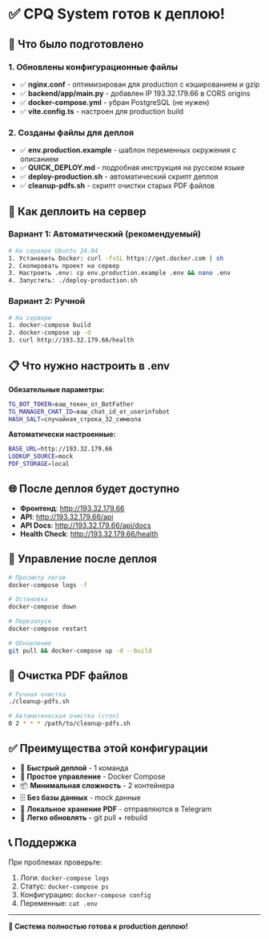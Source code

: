 # ✅ CPQ System готов к деплою!

## 🎯 Что было подготовлено

### 1. Обновлены конфигурационные файлы
- ✅ **nginx.conf** - оптимизирован для production с кэшированием и gzip
- ✅ **backend/app/main.py** - добавлен IP 193.32.179.66 в CORS origins
- ✅ **docker-compose.yml** - убран PostgreSQL (не нужен)
- ✅ **vite.config.ts** - настроен для production build

### 2. Созданы файлы для деплоя
- ✅ **env.production.example** - шаблон переменных окружения с описанием
- ✅ **QUICK_DEPLOY.md** - подробная инструкция на русском языке
- ✅ **deploy-production.sh** - автоматический скрипт деплоя
- ✅ **cleanup-pdfs.sh** - скрипт очистки старых PDF файлов

## 🚀 Как деплоить на сервер

### Вариант 1: Автоматический (рекомендуемый)
```bash
# На сервере Ubuntu 24.04
1. Установить Docker: curl -fsSL https://get.docker.com | sh
2. Скопировать проект на сервер
3. Настроить .env: cp env.production.example .env && nano .env
4. Запустить: ./deploy-production.sh
```

### Вариант 2: Ручной
```bash
# На сервере
1. docker-compose build
2. docker-compose up -d
3. curl http://193.32.179.66/health
```

## 📋 Что нужно настроить в .env

**Обязательные параметры:**
```bash
TG_BOT_TOKEN=ваш_токен_от_BotFather
TG_MANAGER_CHAT_ID=ваш_chat_id_от_userinfobot
HASH_SALT=случайная_строка_32_символа
```

**Автоматически настроенные:**
```bash
BASE_URL=http://193.32.179.66
LOOKUP_SOURCE=mock
PDF_STORAGE=local
```

## 🌐 После деплоя будет доступно

- **Фронтенд**: http://193.32.179.66
- **API**: http://193.32.179.66/api  
- **API Docs**: http://193.32.179.66/api/docs
- **Health Check**: http://193.32.179.66/health

## 🔧 Управление после деплоя

```bash
# Просмотр логов
docker-compose logs -f

# Остановка
docker-compose down

# Перезапуск
docker-compose restart

# Обновление
git pull && docker-compose up -d --build
```

## 🧹 Очистка PDF файлов

```bash
# Ручная очистка
./cleanup-pdfs.sh

# Автоматическая очистка (cron)
0 2 * * * /path/to/cleanup-pdfs.sh
```

## ✅ Преимущества этой конфигурации

- 🚀 **Быстрый деплой** - 1 команда
- 🔧 **Простое управление** - Docker Compose
- 📦 **Минимальная сложность** - 2 контейнера
- 🗄️ **Без базы данных** - mock данные
- 📄 **Локальное хранение PDF** - отправляются в Telegram
- 🔄 **Легко обновлять** - git pull + rebuild

## 📞 Поддержка

При проблемах проверьте:
1. Логи: `docker-compose logs`
2. Статус: `docker-compose ps`
3. Конфигурацию: `docker-compose config`
4. Переменные: `cat .env`

---

**🎉 Система полностью готова к production деплою!**
